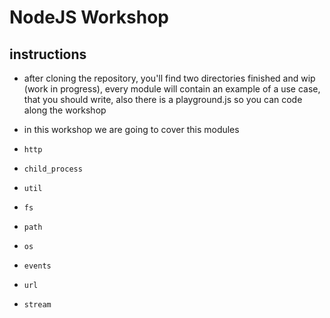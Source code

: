 # NodeJS Workshop

## instructions

- after cloning the repository, you'll find two directories finished and wip (work in progress), every module
  will contain an example of a use case, that you should write, also there is a playground.js so you can code along
  the workshop

- in this workshop we are going to cover this modules

- `http`
- `child_process`
- `util`
- `fs`
- `path`
- `os`
- `events`
- `url`
- `stream`
